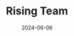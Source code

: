 ---  
layout: startup_page  
title: "Rising Team"  
id: "risingteam.com"  
permalink: "/risingteamrisingteam.com06062024/"  
website: "https://risingteam.com/"  
funding_round: "Series A"  
funding_amount: "$8M"  
investors: "Zeal Capital Partners, Peterson Ventures, Roble Ventures, Female Founders Fund, Burst Capital, Supernode Ventures"  
about: "Rising Team provides a team performance platform that helps companies increase employee engagement and retention, scale talent development, and improve culture and connection. Its software equips managers with tools to run team-building sessions, improving team effectiveness and strengthening trust. The platform incorporates AI-driven features to offer personalized recommendations and guidance."  
markets: "SaaS, Team Performance, Human Resources, AI, Software Development, Training, Web Development"  
hq: "Menlo Park, California, United States"  
founded_year: "2020"  
linkedin: "https://www.linkedin.com/company/rising-team"  
twitter: "https://twitter.com/RisingTeamHQ"  
instagram: ""  
facebook: "https://www.facebook.com/risingteamHQ"  
crunchbase: "https://www.crunchbase.com/organization/rising-team"  
pitchbook: "https://pitchbook.com/profiles/company/459324-55"  

date_display: "06-Jun-2024"  
date: "2024-06-06"

# SEO Optimization  
meta_title: "Rising Team - Series A Funding ($8M)"  
meta_description: "Rising Team, Rising Team provides a team performance platform that helps companies increase employee engagement and retention, scale talent development, and improv..."  
meta_keywords: "Rising Team, SaaS, Team Performance, Human Resources, AI, Software Development, Training, Web Development, Series A funding"  
canonical_url: "https://startup.projectstartups.com/risingteamrisingteam.com06062024/"  
---